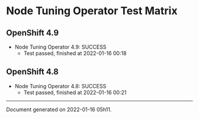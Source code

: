 
Node Tuning Operator Test Matrix
================================

OpenShift 4.9
-------------



* Node Tuning Operator 4.9: SUCCESS
  - Test passed, finished at 2022-01-16 00:18

OpenShift 4.8
-------------



* Node Tuning Operator 4.8: SUCCESS
  - Test passed, finished at 2022-01-16 00:21

---
Document generated on 2022-01-16 05h11.

